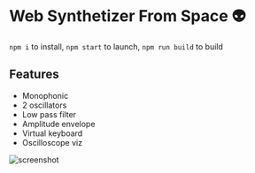 
# Web Synthetizer From Space 👽

`npm i` to install, `npm start` to launch, `npm run build` to build

## Features

- Monophonic
- 2 oscillators
- Low pass filter
- Amplitude envelope
- Virtual keyboard
- Oscilloscope viz

![screenshot](https://user-images.githubusercontent.com/1481931/30522830-e204fcac-9bd6-11e7-9d79-0d3f21d832d6.png)
